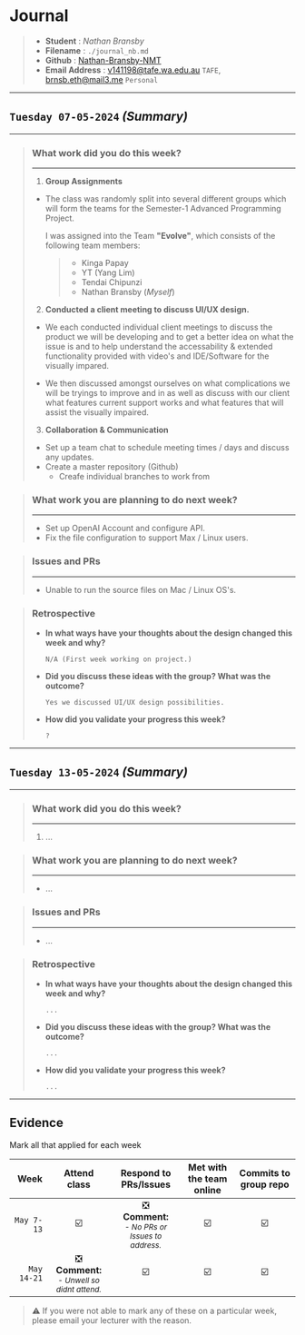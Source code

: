 # Journal 

> - **Student**       : _Nathan Bransby_
> - **Filename**      : ```./journal_nb.md```
> - **Github**        : [Nathan-Bransby-NMT](https://github.com/Nathan-Bransby-NMT)
> - **Email Address** : v141198@tafe.wa.edu.au ``TAFE``, [brnsb.eth@mail3.me](https://mail3.me/brnsb.eth) ``Personal``

---

## ``Tuesday 07-05-2024`` _(Summary)_
---

> ### **What work did you do this week?**
> ---
> 
> 1. **Group Assignments**
>   - The class was randomly split into several different groups which will form the teams for the Semester-1 Advanced Programming Project.
>
>     I was assigned into the Team **"Evolve"**, which consists of the following team members: 
>     > - Kinga Papay
>     > - YT (Yang Lim)
>     > - Tendai Chipunzi
>     > - Nathan Bransby (_Myself_)
>
> 2. **Conducted a client meeting to discuss UI/UX design.**
>   - We each conducted individual client meetings to discuss the product we will be developing and to get a better idea on what the issue is and to help understand the accessability & extended functionality provided with video's and IDE/Software for the visually impared.
>     
>   - We then discussed amongst ourselves on what complications we will be tryings to improve and in as well as discuss with our client what features current support works and what features that will assist the visually impaired.
> 
> 3. **Collaboration & Communication**
>   - Set up a team chat to schedule meeting times / days and discuss any updates.
>   - Create a master repository (Github)
>     - Creafe individual branches to work from

> ### **What work you are planning to do next week?**
> ---
> - Set up OpenAI Account and configure API.
> - Fix the file configuration to support Max / Linux users.

> ### Issues and PRs
> ---
> - Unable to run the source files on Mac / Linux OS's.

> ### Retrospective
> - **In what ways have your thoughts about the design changed this week and why?**
>   
>       N/A (First week working on project.)
>   
> - **Did you discuss these ideas with the group? What was the outcome?**
> 
>       Yes we discussed UI/UX design possibilities.
>   
> - **How did you validate your progress this week?**
> 
>       ?

---

## ``Tuesday 13-05-2024`` _(Summary)_
---

> ### **What work did you do this week?**
> ---
> 1. ...

> ### **What work you are planning to do next week?**
> ---
> - ...

> ### Issues and PRs
> ---
> - ...

> ### Retrospective
> - **In what ways have your thoughts about the design changed this week and why?**
>   
>       ...
>   
> - **Did you discuss these ideas with the group? What was the outcome?**
> 
>       ...
>   
> - **How did you validate your progress this week?**
> 
>       ...

---

## Evidence
Mark all that applied for each week

|     Week | Attend class | Respond to PRs/Issues | Met with the team online | Commits to group repo |
|---------:|:------------:|:---------------------:|:------------------------:|:---------------------:|
|`May 7-13` | ☑️ | ❎  <br> **Comment:**<br> <sub><i>- No PRs or Issues to address.</i></sub> | ☑️ | ☑️ |
|`May 14-21`| ❎ <br> **Comment:**<br> <sub><i>- Unwell so didnt attend.</i></sub> | ☑️ | ☑️ | ☑️ |
> :warning: If you were not able to mark any of these on a particular week, please email your lecturer with the reason.
